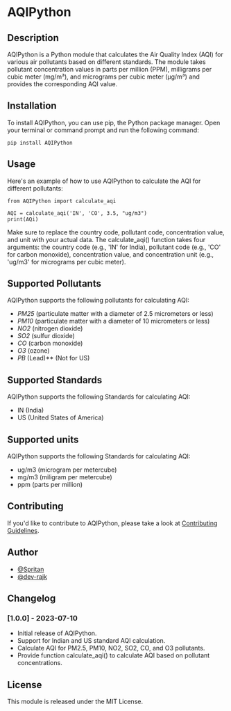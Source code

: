 # AQIPython
## Description
AQIPython is a Python module that calculates the Air Quality Index (AQI) for various air pollutants based on different standards. The module takes pollutant concentration values in parts per million (PPM), milligrams per cubic meter (mg/m³), and micrograms per cubic meter (µg/m³) and provides the corresponding AQI value.

## Installation
To install AQIPython, you can use pip, the Python package manager. Open your terminal or command prompt and run the following command:
```shell:
pip install AQIPython
```
## Usage
Here's an example of how to use AQIPython to calculate the AQI for different pollutants:
```python:
from AQIPython import calculate_aqi

AQI = calculate_aqi('IN', 'CO', 3.5, "ug/m3")
print(AQi)
```
Make sure to replace the country code, pollutant code, concentration value, and unit with your actual data. The calculate_aqi() function takes four arguments: the country code (e.g., 'IN' for India), pollutant code (e.g., 'CO' for carbon monoxide), concentration value, and concentration unit (e.g., 'ug/m3' for micrograms per cubic meter).

## Supported Pollutants

AQIPython supports the following pollutants for calculating AQI:

- *PM25*  (particulate matter with a diameter of 2.5 micrometers or  less)
- *PM10* (particulate matter with a diameter of 10 micrometers or less)
- *NO2* (nitrogen dioxide)
- *SO2* (sulfur dioxide)
- *CO* (carbon monoxide)
- *O3* (ozone)
- *PB* (Lead)** (Not for US)

## Supported Standards
AQIPython supports the following Standards for calculating AQI:

- IN (India)
- US (United States of America)

## Supported units
AQIPython supports the following Standards for calculating AQI:

- ug/m3 (microgram per metercube)
- mg/m3 (miligram per metercube)
- ppm (parts per million)

## Contributing
If you'd like to contribute to AQIPython, please take a look at [Contributing Guidelines](https://github.com/Spritan/AQIPython/blob/main/CONTRIBUTING.md).

## Author
- [@Spritan](https://github.com/Spritan)
- [@dev-rajk](https://github.com/dev-rajk)


## Changelog

### [1.0.0] - 2023-07-10
- Initial release of AQIPython.
- Support for Indian and US standard AQI calculation.
- Calculate AQI for PM2.5, PM10, NO2, SO2, CO, and O3 pollutants.
- Provide function calculate_aqi() to calculate AQI based on pollutant concentrations.

## License
This module is released under the MIT License.
